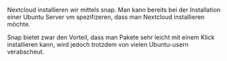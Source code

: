 Nextcloud installieren wir mittels snap. Man kann bereits bei der Installation einer Ubuntu Server vm spezifizeren, dass man Nextcloud installieren möchte.

Snap bietet zwar den Vorteil, dass man Pakete sehr leicht mit einem Klick installieren kann, wird jedoch trotzdem von vielen Ubuntu-usern verabscheut.